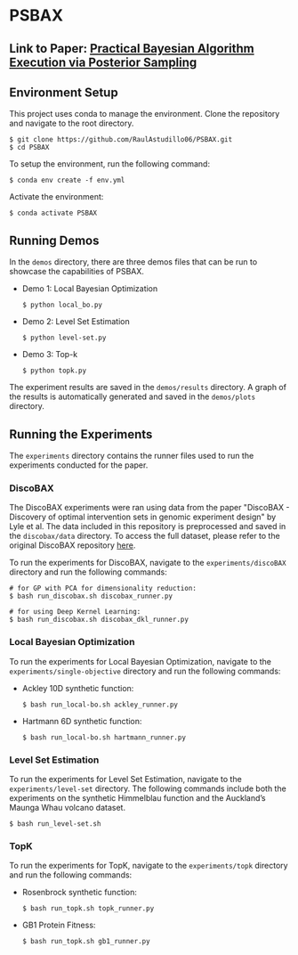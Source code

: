 # PSBAX

## Link to Paper: [Practical Bayesian Algorithm Execution via Posterior Sampling](https://arxiv.org/abs/2410.20596)

## Environment Setup
This project uses conda to manage the environment. Clone the repository and navigate to the root directory.
```
$ git clone https://github.com/RaulAstudillo06/PSBAX.git
$ cd PSBAX
```
To setup the environment, run the following command:
```
$ conda env create -f env.yml
```
Activate the environment:
```
$ conda activate PSBAX
```

## Running Demos
In the `demos` directory, there are three demos files that can be run to showcase the capabilities of PSBAX.

- Demo 1: Local Bayesian Optimization
    ```
    $ python local_bo.py
    ```
- Demo 2: Level Set Estimation
    ```
    $ python level-set.py
    ```
- Demo 3: Top-k
    ```
    $ python topk.py
    ```

The experiment results are saved in the `demos/results` directory. A graph of the results is automatically generated and saved in the `demos/plots` directory.


## Running the Experiments

The `experiments` directory contains the runner files used to run the experiments conducted for the paper.

### DiscoBAX
The DiscoBAX experiments were ran using data from the paper "DiscoBAX - Discovery of optimal intervention sets in genomic experiment design" by Lyle et al. The data included in this repository is preprocessed and saved in the `discobax/data` directory. To access the full dataset, please refer to the original DiscoBAX repository [here](https://github.com/amehrjou/DiscoBAX). 

To run the experiments for DiscoBAX, navigate to the `experiments/discoBAX` directory and run the following commands:
```
# for GP with PCA for dimensionality reduction:
$ bash run_discobax.sh discobax_runner.py

# for using Deep Kernel Learning:
$ bash run_discobax.sh discobax_dkl_runner.py
```

### Local Bayesian Optimization
To run the experiments for Local Bayesian Optimization, navigate to the `experiments/single-objective` directory and run the following commands:

- Ackley 10D synthetic function:
    ```
    $ bash run_local-bo.sh ackley_runner.py
    ```
- Hartmann 6D synthetic function:
    ```
    $ bash run_local-bo.sh hartmann_runner.py
    ```

### Level Set Estimation
To run the experiments for Level Set Estimation, navigate to the `experiments/level-set` directory. The following commands include both the experiments on the synthetic Himmelblau function and the Auckland’s Maunga Whau volcano dataset. 
```
$ bash run_level-set.sh
```

### TopK
To run the experiments for TopK, navigate to the `experiments/topk` directory and run the following commands:

- Rosenbrock synthetic function:
    ```
    $ bash run_topk.sh topk_runner.py
    ```
- GB1 Protein Fitness:
    ```
    $ bash run_topk.sh gb1_runner.py
    ```

